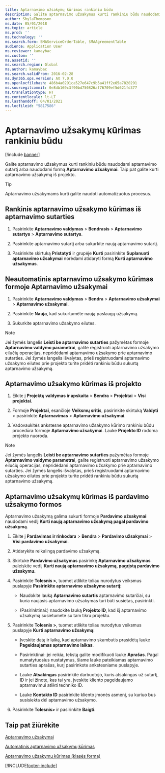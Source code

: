 ```yaml
---
title: Aptarnavimo užsakymų kūrimas rankiniu būdu
description: Galite aptarnavimo užsakymus kurti rankiniu būdu naudodami aptarnavimo sutartį arba naudodami formą **Aptarnavimo užsakymai**.
author: ShylaThompson
ms.date: 05/01/2018
ms.topic: article
ms.prod: ''
ms.technology: ''
ms.search.form: SMAServiceOrderTable, SMAAgreementTable
audience: Application User
ms.reviewer: kamaybac
ms.custom: ''
ms.assetid: ''
ms.search.region: Global
ms.author: kamaybac
ms.search.validFrom: 2016-02-28
ms.dyn365.ops.version: AX 7.0.0
ms.openlocfilehash: 486b4a0291ca527e647c9b5a41ff2e65a7820291
ms.sourcegitcommit: 0e8db169c3f90bd750826af76709ef5d621fd377
ms.translationtype: HT
ms.contentlocale: lt-LT
ms.lasthandoff: 04/01/2021
ms.locfileid: "5817586"
---
```

# <a name="create-service-orders-manually"></a>Aptarnavimo užsakymų kūrimas rankiniu būdu    

[!include [banner](../includes/banner.md)]


Galite aptarnavimo užsakymus kurti rankiniu būdu naudodami aptarnavimo sutartį arba naudodami formą **Aptarnavimo užsakymai**. Taip pat galite kurti aptarnavimo užsakymą iš projekto.

> [!TIP]
> <P>Aptarnavimo užsakymams kurti galite naudoti automatizuotus procesus. 

## <a name="create-a-service-order-manually-from-a-service-agreement"></a>Rankinis aptarnavimo užsakymo kūrimas iš aptarnavimo sutarties

1.  Pasirinkite **Aptarnavimo valdymas** \> **Bendrasis** \> **Aptarnavimo sutartys** \> **Aptarnavimo sutartys**.

2.  Pasirinkite aptarnavimo sutartį arba sukurkite naują aptarnavimo sutartį.

3.  Pasirinkite skirtuką **Pristatyti** ir grupėje **Kurti** pasirinkite **Suplanuoti aptarnavimo užsakymai** norėdami atidaryti formą **Kurti aptarnavimo užsakymus**.

## <a name="create-a-service-order-manually-in-the-service-orders-form"></a>Neautomatinis aptarnavimo užsakymo kūrimas formoje Aptarnavimo užsakymai

1.  Pasirinkite **Aptarnavimo valdymas** \> **Bendra** \> **Aptarnavimo užsakymai** \> **Aptarnavimo užsakymai**.

2.  Pasirinkite **Nauja**, kad sukurtumėte naują paslaugų užsakymą.

3.  Sukurkite aptarnavimo užsakymo eilutes.

> [!NOTE]
> <P>Jei žymės langelis <STRONG>Leisti be aptarnavimo sutarties</STRONG> pažymėtas formoje <STRONG>Aptarnavimo valdymo parametrai</STRONG>, galite registruoti aptarnavimo užsakymo eilučių operacijas, nepridėdami aptarnavimo užsakymo prie aptarnavimo sutarties. Jei žymės langelis išvalytas, prieš registruodami aptarnavimo užsakymo eilutes prie projekto turite pridėti rankiniu būdu sukurtą aptarnavimo užsakymą.</P>

## <a name="create-a-service-order-from-a-project"></a>Aptarnavimo užsakymo kūrimas iš projekto

1.  Eikite į **Projektų valdymas ir apskaita** \> **Bendra** \> **Projektai** \> **Visi projektai**.

2.  Formoje **Projektai**, esančioje **Veiksmų sritis**, pasirinkite skirtuką **Valdyti** \> pasirinkite **Aptarnavimas** \> **Aptarnavimo užsakymai**.

3.  Vadovaukitės ankstesne aptarnavimo užsakymo kūrimo rankiniu būdu procedūra formoje **Aptarnavimo užsakymai**. Lauke **Projekto ID** rodoma projekto nuoroda.

> [!NOTE]
> <P>Jei žymės langelis <STRONG>Leisti be aptarnavimo sutarties</STRONG> pažymėtas formoje <STRONG>Aptarnavimo valdymo parametrai</STRONG>, galite registruoti aptarnavimo užsakymo eilučių operacijas, nepridėdami aptarnavimo užsakymo prie aptarnavimo sutarties. Jei žymės langelis išvalytas, prieš registruodami aptarnavimo užsakymo eilutes prie projekto turite pridėti rankiniu būdu sukurtą aptarnavimo užsakymą.</P>

## <a name="create-a-service-order-from-the-sales-order-form"></a>Aptarnavimo užsakymų kūrimas iš pardavimo užsakymo formos

Aptarnavimo užsakymą galima sukurti formoje **Pardavimo užsakymai** naudodami vedlį **Kurti naują aptarnavimo užsakymą pagal pardavimo užsakymą**.

1.  Eikite į **Pardavimas ir rinkodara** \> **Bendra** \> **Pardavimo užsakymai** \> **Visi pardavimo užsakymai**.

2.  Atidarykite reikalingą pardavimo užsakymą.

3.  Skirtuke **Pardavimo užsakymas** pasirinkę **Aptarnavimo užsakymas** paleiskite vedlį **Kurti naują aptarnavimo užsakymą, pagrįstą pardavimo užsakymu**.

4.  Pasirinkite **Tolesnis \>**, tuomet atlikite toliau nurodytus veiksmus puslapyje **Pasirinkite aptarnavimo užsakymo sutartį**:
    
      - Naudokite lauką **Aptarnavimo sutartis** aptarnavimo sutarčiai, su kuria naujasis aptarnavimo užsakymas turi būti susietas, pasirinkti.
    
      - (Pasirinktinai:) naudokite lauką **Projekto ID**, kad šį aptarnavimo užsakymą susietumėte su tam tikru projektu.

5.  Pasirinkite **Tolesnis \>**, tuomet atlikite toliau nurodytus veiksmus puslapyje **Kurti aptarnavimo užsakymą**:
    
      - Įveskite datą ir laiką, kad aptarnavimo skambutis prasidėtų lauke **Pageidaujamas aptarnavimo laikas**.
    
      - Pasirinktinai: jei reikia, tekstą galite modifikuoti lauke **Aprašas**. Pagal numatytuosius nustatymus, šiame lauke pateikiamas aptarnavimo sutarties aprašas, kurį pasirinkote ankstesniame puslapyje.
    
      - Lauke **Atsakingas** pasirinkite darbuotojo, kuris atsakingas už sutartį, ID ir jei žinote, kas tai yra, įveskite kliento pageidaujamo aptarnavimui atlikti techniko ID.
    
      - Lauke **Kontakto ID** pasirinkite kliento įmonės asmenį, su kuriuo bus susisiekta dėl aptarnavimo užsakymo.

6.  Pasirinkite **Tolesnis\>** ir pasirinkite **Baigti**.


## <a name="see-also"></a>Taip pat žiūrėkite

[Aptarnavimo užsakymai](service-orders.md)

[Automatinis aptarnavimo užsakymų kūrimas](create-service-orders-automatically.md)

[Aptarnavimo užsakymų kūrimas (klasės forma)](https://technet.microsoft.com/library/aa553901\(v=ax.60\)) 



[!INCLUDE[footer-include](../../includes/footer-banner.md)]